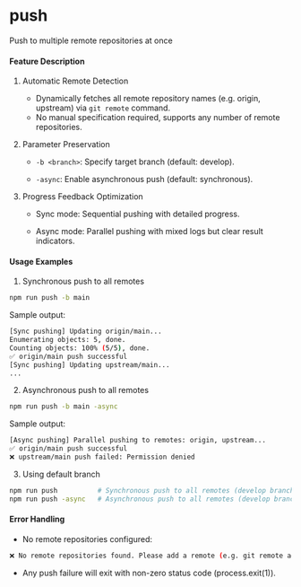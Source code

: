 # push
Push to multiple remote repositories at once

#### Feature Description

1. Automatic Remote Detection

   - Dynamically fetches all remote repository names (e.g. origin, upstream) via `git remote` command.
   - No manual specification required, supports any number of remote repositories.

2. Parameter Preservation

   - `-b <branch>`: Specify target branch (default: develop).

   - `-async`: Enable asynchronous push (default: synchronous).

3. Progress Feedback Optimization

   - Sync mode: Sequential pushing with detailed progress.

   - Async mode: Parallel pushing with mixed logs but clear result indicators.

#### Usage Examples

1. Synchronous push to all remotes

```bash
npm run push -b main
```

Sample output:

```bash
[Sync pushing] Updating origin/main...
Enumerating objects: 5, done.
Counting objects: 100% (5/5), done.
✅ origin/main push successful
[Sync pushing] Updating upstream/main...
...
```

2. Asynchronous push to all remotes

```bash
npm run push -b main -async
```

Sample output:

```bash
[Async pushing] Parallel pushing to remotes: origin, upstream...
✅ origin/main push successful
❌ upstream/main push failed: Permission denied
```

3. Using default branch

```bash
npm run push          # Synchronous push to all remotes (develop branch)
npm run push -async   # Asynchronous push to all remotes (develop branch)
```

#### Error Handling

- No remote repositories configured:

```bash
❌ No remote repositories found. Please add a remote (e.g. git remote add origin <url>).
```

- Any push failure will exit with non-zero status code (process.exit(1)).
